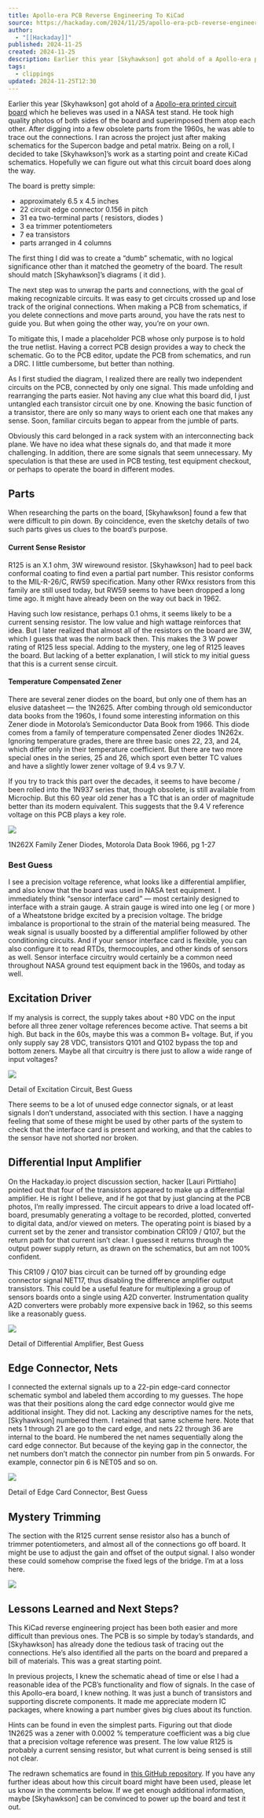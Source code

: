 ```yaml
---
title: Apollo-era PCB Reverse Engineering To KiCad
source: https://hackaday.com/2024/11/25/apollo-era-pcb-reverse-engineering-to-kicad/
author:
  - "[[Hackaday]]"
published: 2024-11-25
created: 2024-11-25
description: Earlier this year [Skyhawkson] got ahold of a Apollo-era printed circuit board which he believes was used in a NASA test stand. He took high quality photos of both sides of the board and superimpos…
tags:
  - clippings
updated: 2024-11-25T12:30
---
```

Earlier this year \[Skyhawkson\] got ahold of a [Apollo-era printed circuit board](https://hackaday.io/project/194704-reverse-engineering-an-apollo-era-circuit-card) which he believes was used in a NASA test stand. He took high quality photos of both sides of the board and superimposed them atop each other. After digging into a few obsolete parts from the 1960s, he was able to trace out the connections. I ran across the project just after making schematics for the Supercon badge and petal matrix. Being on a roll, I decided to take \[Skyhawkson\]’s work as a starting point and create KiCad schematics. Hopefully we can figure out what this circuit board does along the way.

The board is pretty simple:

- approximately 6.5 x 4.5 inches
- 22 circuit edge connector 0.156 in pitch
- 31 ea two-terminal parts ( resistors, diodes )
- 3 ea trimmer potentiometers
- 7 ea transistors
- parts arranged in 4 columns

The first thing I did was to create a “dumb” schematic, with no logical significance other than it matched the geometry of the board. The result should match \[Skyhawkson\]’s diagrams ( it did ).

The next step was to unwrap the parts and connections, with the goal of making recognizable circuits. It was easy to get circuits crossed up and lose track of the original connections. When making a PCB from schematics, if you delete connections and move parts around, you have the rats nest to guide you. But when going the other way, you’re on your own.

To mitigate this, I made a placeholder PCB whose only purpose is to hold the true netlist. Having a correct PCB design provides a way to check the schematic. Go to the PCB editor, update the PCB from schematics, and run a DRC. I little cumbersome, but better than nothing.

As I first studied the diagram, I realized there are really two independent circuits on the PCB, connected by only one signal. This made unfolding and rearranging the parts easier. Not having any clue what this board did, I just untangled each transistor circuit one by one. Knowing the basic function of a transistor, there are only so many ways to orient each one that makes any sense. Soon, familiar circuits began to appear from the jumble of parts.

Obviously this card belonged in a rack system with an interconnecting back plane. We have no idea what these signals do, and that made it more challenging. In addition, there are some signals that seem unnecessary. My speculation is that these are used in PCB testing, test equipment checkout, or perhaps to operate the board in different modes.

## Parts

When researching the parts on the board, \[Skyhawkson\] found a few that were difficult to pin down. By coincidence, even the sketchy details of two such parts gives us clues to the board’s purpose.

#### Current Sense Resistor

R125 is an X.1 ohm, 3W wirewound resistor. \[Skyhawkson\] had to peel back conformal coating to find even a partial part number. This resistor conforms to the MIL-R-26/C, RW59 specification. Many other RWxx resistors from this family are still used today, but RW59 seems to have been dropped a long time ago. It might have already been on the way out back in 1962.

Having such low resistance, perhaps 0.1 ohms, it seems likely to be a current sensing resistor. The low value and high wattage reinforces that idea. But I later realized that almost all of the resistors on the board are 3W, which I guess that was the norm back then. This makes the 3 W power rating of R125 less special. Adding to the mystery, one leg of R125 leaves the board. But lacking of a better explanation, I will stick to my initial guess that this is a current sense circuit.

#### Temperature Compensated Zener

There are several zener diodes on the board, but only one of them has an elusive datasheet — the 1N2625. After combing through old semiconductor data books from the 1960s, I found some interesting information on this Zener diode in Motorola’s Semiconductor Data Book from 1966. This diode comes from a family of temperature compensated Zener diodes 1N262x. Ignoring temperature grades, there are three basic ones 22, 23, and 24, which differ only in their temperature coefficient. But there are two more special ones in the series, 25 and 26, which sport even better TC values and have a slightly lower zener voltage of 9.4 vs 9.7 V.

If you try to track this part over the decades, it seems to have become / been rolled into the 1N937 series that, though obsolete, is still available from Microchip. But this 60 year old zener has a TC that is an order of magnitude better than its modern equivalent. This suggests that the 9.4 V reference voltage on this PCB plays a key role.

![](https://hackaday.com/wp-content/uploads/2024/11/1n2625-motorola-data-book-1966-pg-1-27.png)

1N262X Family Zener Diodes, Motorola Data Book 1966, pg 1-27

### Best Guess

I see a precision voltage reference, what looks like a differential amplifier, and also know that the board was used in NASA test equipment. I immediately think “sensor interface card” — most certainly designed to interface with a strain gauge. A strain gauge is wired into one leg ( or more ) of a Wheatstone bridge excited by a precision voltage. The bridge imbalance is proportional to the strain of the material being measured. The weak signal is usually boosted by a differential amplifier followed by other conditioning circuits. And if your sensor interface card is flexible, you can also configure it to read RTDs, thermocouples, and other kinds of sensors as well. Sensor interface circuitry would certainly be a common need throughout NASA ground test equipment back in the 1960s, and today as well.

## Excitation Driver

If my analysis is correct, the supply takes about +80 VDC on the input before all three zener voltage references become active. That seems a bit high. But back in the 60s, maybe this was a common B+ voltage. But, if you only supply say 28 VDC, transistors Q101 and Q102 bypass the top and bottom zeners. Maybe all that circuitry is there just to allow a wide range of input voltages?

![](https://hackaday.com/wp-content/uploads/2024/11/detail-voltage-exciter.png)

Detail of Excitation Circuit, Best Guess

There seems to be a lot of unused edge connector signals, or at least signals I don’t understand, associated with this section. I have a nagging feeling that some of these might be used by other parts of the system to check that the interface card is present and working, and that the cables to the sensor have not shorted nor broken.

## Differential Input Amplifier

On the Hackaday.io project discussion section, hacker \[Lauri Pirttiaho\] pointed out that four of the transistors appeared to make up a differential amplifier. He is right I believe, and if he got that by just glancing at the PCB photos, I’m really impressed. The circuit appears to drive a load located off-board, presumably generating a voltage to be recorded, plotted, converted to digital data, and/or viewed on meters. The operating point is biased by a current set by the zener and transistor combination CR109 / Q107, but the return path for that current isn’t clear. I guessed it returns through the output power supply return, as drawn on the schematics, but am not 100% confident.

This CR109 / Q107 bias circuit can be turned off by grounding edge connector signal NET17, thus disabling the difference amplifier output transistors. This could be a useful feature for multiplexing a group of sensors boards onto a single using A2D converter. Instrumentation quality A2D converters were probably more expensive back in 1962, so this seems like a reasonably guess.

![](https://hackaday.com/wp-content/uploads/2024/11/detail-differential-input.png)

Detail of Differential Amplifier, Best Guess

## Edge Connector, Nets

I connected the external signals up to a 22-pin edge-card connector schematic symbol and labeled them according to my guesses. The hope was that their positions along the card edge connector would give me additional insight. They did not. Lacking any descriptive names for the nets, \[Skyhawkson\] numbered them. I retained that same scheme here. Note that nets 1 through 21 are go to the card edge, and nets 22 through 36 are internal to the board. He numbered the net names sequentially along the card edge connector. But because of the keying gap in the connector, the net numbers don’t match the connector pin number from pin 5 onwards. For example, connector pin 6 is NET05 and so on.

![](https://hackaday.com/wp-content/uploads/2024/11/detail-io-edge-connector.png)

Detail of Edge Card Connector, Best Guess

## Mystery Trimming

The section with the R125 current sense resistor also has a bunch of trimmer potentiometers, and almost all of the connections go off board. It might be use to adjust the gain and offset of the output signal. I also wonder these could somehow comprise the fixed legs of the bridge. I’m at a loss here.

[![](https://hackaday.com/wp-content/uploads/2024/11/detail-trimming.png)](https://hackaday.com/wp-content/uploads/2024/11/detail-trimming.png)

## Lessons Learned and Next Steps?

This KiCad reverse engineering project has been both easier and more difficult than previous ones. The PCB is so simple by today’s standards, and \[Skyhawkson\] has already done the tedious task of tracing out the connections. He’s also identified all the parts on the board and prepared a bill of materials. This was a great starting point.

In previous projects, I knew the schematic ahead of time or else I had a reasonable idea of the PCB’s functionality and flow of signals. In the case of this Apollo-era board, I knew nothing. It was just a bunch of transistors and supporting discrete components. It made me appreciate modern IC packages, where knowing a part number gives big clues about its function.

Hints can be found in even the simplest parts. Figuring out that diode 1N2625 was a zener with 0.0002 % temperature coefficient was a big clue that a precision voltage reference was present. The low value R125 is probably a current sensing resistor, but what current is being sensed is still not clear.

The redrawn schematics are found in [this GitHub repository](https://github.com/thestumbler/apollo-era-card-to-kicad). If you have any further ideas about how this circuit board might have been used, please let us know in the comments below. If we get enough additional information, maybe \[Skyhawkson\] can be convinced to power up the board and test it out.